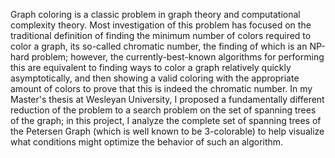 Graph coloring is a classic problem in graph theory and computational complexity theory.  Most investigation of this problem has focused on the traditional definition of finding the minimum number of colors required to color a graph, its so-called chromatic number, the finding of which is an NP-hard problem; however, the currently-best-known algorithms for performing this are equivalent to finding ways to color a graph relatively quickly asymptotically, and then showing a valid coloring with the appropriate amount of colors to prove that this is indeed the chromatic number.  In my Master's thesis at Wesleyan University, I proposed a fundamentally different reduction of the problem to a search problem on the set of spanning trees of the graph; in this project, I analyze the complete set of spanning trees of the Petersen Graph (which is well known to be 3-colorable) to help visualize what conditions might optimize the behavior of such an algorithm.